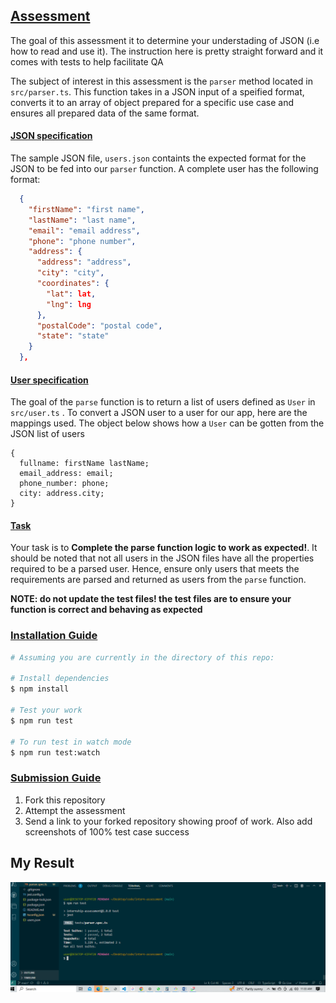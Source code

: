 <h2> <u> Assessment </u> </h2>

<p>The goal of this assessment it to determine your understading of JSON (i.e how to read and use it). The instruction here is pretty straight forward and it comes with tests to help facilitate QA</p>

<p>The subject of interest in this assessment is the <code>parser</code> method located in <code>src/parser.ts</code>. This function takes in a JSON input of a speified format, converts it to an array of object prepared for a specific use case and ensures all prepared data of the same format.</p>

<h4><u>JSON specification</u> </h4>
<p>The sample JSON file, <code>users.json</code> containts the expected format for the JSON to be fed into our  <code>parser</code> function. A complete user has the following format: </p>

```json
  {
    "firstName": "first name",
    "lastName": "last name",
    "email": "email address",
    "phone": "phone number",
    "address": {
      "address": "address",
      "city": "city",
      "coordinates": {
        "lat": lat,
        "lng": lng
      },
      "postalCode": "postal code",
      "state": "state"
    }
  },
```

<h4><u>User specification</u> </h4>
<p> The goal of the <code>parse</code> function is to return a list of users defined as <code>User</code> in <code>src/user.ts</code> . To convert a JSON user to a user for our app, here are the mappings used. The object below shows how a <code>User</code> can be gotten from the JSON list of users </p>

```
{
  fullname: firstName lastName;
  email_address: email;
  phone_number: phone;
  city: address.city;
}
```

<h4><u>Task</u> </h4>
<p> Your task is to <b>Complete the parse function logic to work as expected!</b>. It should be noted that not all users in the JSON files have all the properties required to be a parsed user. Hence, ensure only users that meets the requirements are parsed and returned as users from the <code>parse</code> function. </p>

<b>NOTE: do not update the test files! the test files are to ensure your function is correct and behaving as expected</b>

<h3><u>Installation Guide</u></h3>

```sh
# Assuming you are currently in the directory of this repo:

# Install dependencies
$ npm install

# Test your work
$ npm run test

# To run test in watch mode
$ npm run test:watch

```

<h3><u>Submission Guide</u></h3>
<ol>
<li>Fork this repository</li>
<li>Attempt the assessment</li>
<li>Send a link to your forked repository showing proof of work. Also add screenshots of 100% test case success</li>
</ol>

<h2>My Result</h2>
<img src="https://github.com/kolabdull/intern-assessment/blob/main/results/resultimage.png?raw=true" />
